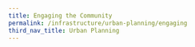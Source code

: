 ```yaml
---
title: Engaging the Community
permalink: /infrastructure/urban-planning/engaging
third_nav_title: Urban Planning
---
```

